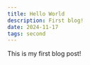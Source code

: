 ```yaml
---
title: Hello World
description: First blog!
date: 2024-11-17
tags: second
---
```

This is my first blog post!
